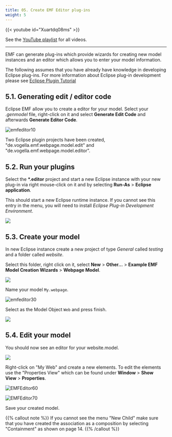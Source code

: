 ```yaml
---
title: 05. Create EMF Editor plug-ins
weight: 5
---
```



{{< youtube id="Xuartdq08ms" >}}

See the [YouTube playlist](https://www.youtube.com/playlist?list=PLGyeoukah9NbkEFnbQHtASnM6C_SnRRzv) for all videos.

---

EMF can generate plug-ins which provide wizards for creating new model instances and an editor which allows you to enter your model information.

The following assumes that you have already have knowledge in developing Eclipse plug-ins. For more information about Eclipse plug-in development please see [Eclipse Plugin Tutorial](http://www.vogella.com/tutorials/EclipsePlugin/article.html)

## 5.1. Generating edit / editor code

Eclipse EMF allow you to create a editor for your model. Select your *.genmodel* file, right-click on it and select **Generate Edit Code** and afterwards **Generate Editor Code**.

![emfeditor10](/teaching/gse/img/image20.png)

Two Eclipse plugin projects have been created, "de.vogella.emf.webpage.model.edit" and "de.vogella.emf.webpage.model.editor".

## 5.2. Run your plugins

Select the __*.editor__ project and start a new Eclipse instance with your new plug-in via right mouse-click on it and by selecting **Run-As** > **Eclipse application**.

This should start a new Eclipse runtime instance. If you cannot see this entry in the menu, you will need to install *Eclipse Plug-in Development Environment*.

![](/teaching/gse/img/image5.png)

## 5.3. Create your model

In new Eclipse instance create a new project of type *General* called *testing* and a folder called *website*.

Select this folder, right click on it, select **New** > **Other...​** > **Example EMF Model Creation Wizards** > **Webpage Model**.

![](/teaching/gse/img/image21.png)

Name your model ``My.webpage``.

![emfeditor30](/teaching/gse/img/image22.png)

Select as the Model Object `Web` and press finish.

![](/teaching/gse/img/image23.png)

## 5.4. Edit your model

You should now see an editor for your website.model.

![](/teaching/gse/img/image24.png)

Right-click on \"My Web\" and create a new elements. To edit the elements use the \"Properties View\" which can be found under **Window** > **Show View** > **Properties**.

![EMFEditor60](/teaching/gse/img/image25.png)

![EMFEditor70](/teaching/gse/img/image26.png)

Save your created model.

{{% callout note %}}
If you cannot see the menu "New Child" make sure that you have created the association as a composition by selecting "Containment" as shown on page 14.
{{% /callout %}}
